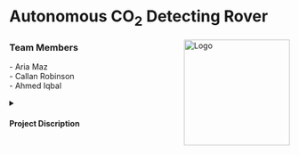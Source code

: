 # Autonomous CO<sub>2</sub> Detecting Rover 
<a href="https://github.com/AriaMaz">
<img src="https://github.com/callan-robinson/AutonomousC02DetectingRover/assets/102880878/5d80490e-9390-40d9-b7ee-78ffdc0bc9a9" align="right" width="190" alt="Logo">
</a>

<h3 align="left">Team Members</h3>
- Aria Maz <br>
- Callan Robinson <br> 
- Ahmed Iqbal <br>
<p><p>
  <details>
<summary><h4>Project Discription</h4></summary>
The Autonomous CO<sub>2</sub> Detecting Rover is a robot built and fine-tuned using microcontrollers as the control system and the Robot Operating System (ROS) to control different sensors, including LIDAR for navigation and PID for regulating speed and turning rate with 98% precision. The Rover Integrates a real-time heat map of air quality data on a human-machine interface (HMI) using temperature, humidity, and CO<sub>2</sub> sensors onboard the robot, achieving a 95% accuracy in mapping determined through linear regression analysis.
